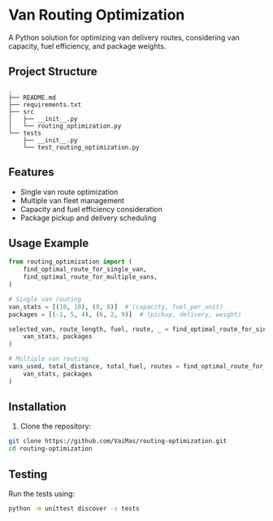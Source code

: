 # Van Routing Optimization

A Python solution for optimizing van delivery routes, considering van capacity, 
fuel efficiency, and package weights.

## Project Structure
```
.
├── README.md
├── requirements.txt
├── src
│   ├── __init__.py
│   └── routing_optimization.py
└── tests
    ├── __init__.py
    └── test_routing_optimization.py
```

## Features
- Single van route optimization
- Multiple van fleet management
- Capacity and fuel efficiency consideration
- Package pickup and delivery scheduling

## Usage Example
```python
from routing_optimization import (
    find_optimal_route_for_single_van,
    find_optimal_route_for_multiple_vans,
)

# Single van routing
van_stats = [(10, 10), (9, 8)]  # (capacity, fuel_per_unit)
packages = [(-1, 5, 4), (6, 2, 9)]  # (pickup, delivery, weight)

selected_van, route_length, fuel, route, _ = find_optimal_route_for_single_van(
    van_stats, packages
)

# Multiple van routing
vans_used, total_distance, total_fuel, routes = find_optimal_route_for_multiple_vans(
    van_stats, packages
)
```

## Installation
1. Clone the repository:
```sh
git clone https://github.com/VaiMas/routing-optimization.git
cd routing-optimization
```

## Testing
Run the tests using:
```sh
python -m unittest discover -s tests